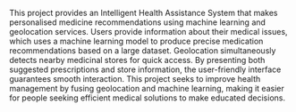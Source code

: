 This project provides an
Intelligent Health Assistance System that
makes personalised medicine
recommendations using machine learning
and geolocation services. Users provide
information about their medical issues,
which uses a machine learning model to
produce precise medication
recommendations based on a large dataset.
Geolocation simultaneously detects nearby
medicinal stores for quick access. By
presenting both suggested prescriptions and
store information, the user-friendly
interface guarantees smooth interaction.
This project seeks to improve health
management by fusing geolocation and
machine learning, making it easier for
people seeking efficient medical solutions to
make educated decisions.
